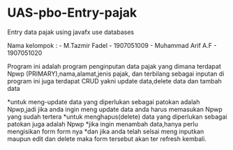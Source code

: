 # UAS-pbo-Entry-pajak
Entry data pajak using javafx use databases

Nama kelompok : - M.Tazmir Fadel - 1907051009
                - Muhammad Arif A.F - 1907051020

Program ini adalah program penginputan data pajak
yang dimana terdapat Npwp (PRIMARY),nama,alamat,jenis pajak, dan terbilang sebagai inputan 
di program ini juga terdapat CRUD yakni update data,delete data dan tambah data

*untuk meng-update data yang diperlukan sebagai patokan adalah Npwp,jadi jika anda ingin meng update data anda harus memasukan Npwp yang sudah tertera
*untuk menghapus(delete) data yang diperlukan sebagai patokan juga adalah Npwp
*jika ingin menambah data,hanya perlu mengisikan form form nya
*dan jika anda telah selsai meng inputkan maupun edit dan delete maka form tersebut akan ter refresh kembali.
